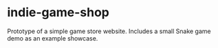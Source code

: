 # indie-game-shop
Prototype of a simple game store website. Includes a small Snake game demo as an example showcase.
